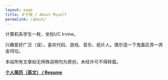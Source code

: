```yaml
---
layout: page
title: 关于我 / About Myself
permalink: /about/
---
```


计算机系学生一枚，坐标UC Irvine。

兴趣爱好广泛（误），喜欢代码、游戏、音乐、纸片人。偶尔混一下鬼畜区弄一弄金坷垃。

本站所有文章如无特殊说明均为原创，未经许可不得转载。

[**个人简历（英文） / Resume**](/assets/about/TongjieWang_Resume.pdf)

